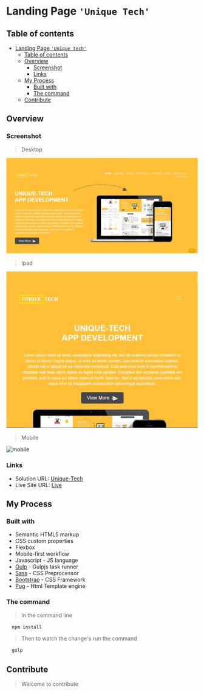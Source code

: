 # Landing Page `'Unique Tech'`

## Table of contents

- [Landing Page `'Unique Tech'`](#landing-page-unique-tech)
  - [Table of contents](#table-of-contents)
  - [Overview](#overview)
    - [Screenshot](#screenshot)
    - [Links](#links)
  - [My Process](#my-process)
    - [Built with](#built-with)
    - [The command](#the-command)
  - [Contribute](#contribute)

## Overview

### Screenshot

> Desktop

![desktop](./screens/desktop.png)

> Ipad

![ipad](./screens/ipad.png)

> Mobile

![mobile](./screens/mobile.png)

### Links

- Solution URL: [Unique-Tech](https://github.com/ermix3/Unique-Tech)
- Live Site URL: [Live](https://ermix3.github.io/Unique-Tech/)

## My Process

### Built with

- Semantic HTML5 markup
- CSS custom properties
- Flexbox
- Mobile-first workflow
- Javascript - JS language
- [Gulp](https://gulpjs.com/) - Gulpjs task runner
- [Sass](https://sass-lang.com/) - CSS Preprocessor
- [Bootstrap](https://getbootstrap.com/) - CSS Framework
- [Pug](https://pugjs.org/api/getting-started.html) - Html Template engine

### The command

> In the command line

```bash
  npm install
```

> Then to watch the change's run the command

```bash
  gulp
```
## Contribute

> Welcome to contribute
